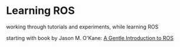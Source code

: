 Learning ROS
======

working through tutorials and experiments, while learning ROS

starting with book by Jason M. O'Kane: [A Gentle Introduction to ROS](http://www.cse.sc.edu/~jokane/agitr/)